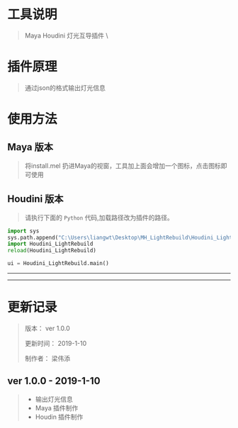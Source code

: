 ﻿# 工具说明
> Maya Houdini 灯光互导插件
\
# 插件原理
> 通过json的格式输出灯光信息

# 使用方法
## Maya 版本
> 将install.mel 扔进Maya的视窗，工具加上面会增加一个图标，点击图标即可使用

## Houdini 版本
> 请执行下面的 `Python` 代码,加载路径改为插件的路径。
```python
import sys
sys.path.append("C:\Users\liangwt\Desktop\MH_LightRebuild\Houdini_LightRebuild")
import Houdini_LightRebuild
reload(Houdini_LightRebuild)

ui = Houdini_LightRebuild.main()
```
---
---

# 更新记录
> 版本： ver 1.0.0
> 
> 更新时间： 2019-1-10
> 
> 制作者： 梁伟添
 
## ver 1.0.0 - 2019-1-10
> + 输出灯光信息
> + Maya 插件制作
> + Houdin 插件制作
